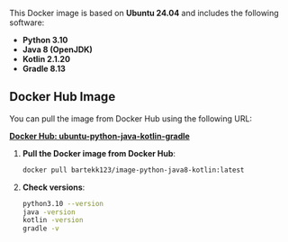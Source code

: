 

This Docker image is based on **Ubuntu 24.04** and includes the following software:

- **Python 3.10**
- **Java 8 (OpenJDK)**
- **Kotlin 2.1.20**
- **Gradle 8.13**

## Docker Hub Image

You can pull the image from Docker Hub using the following URL:

[**Docker Hub: ubuntu-python-java-kotlin-gradle**](https://hub.docker.com/repository/docker/bartekk123/image-python-java8-kotlin)


1. **Pull the Docker image from Docker Hub**:
   

   ```bash
   docker pull bartekk123/image-python-java8-kotlin:latest
2. **Check versions**:
   

   ```bash
   python3.10 --version
   java -version
   kotlin -version
   gradle -v
